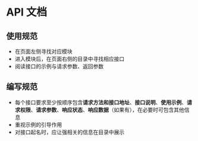 # API 文档

## 使用规范

+ 在页面左侧寻找对应模块
+ 进入模块后，在页面右侧的目录中寻找相应接口
+ 阅读接口的示例与请求参数、返回参数

## 编写规范

+ 每个接口要求至少按顺序包含**请求方法和接口地址**、**接口说明**、**使用示例**、**请求权限**、**请求参数**、**响应状态**、**响应数据**（如果有），在必要时可包含其他信息
+ 重视示例的引导作用
+ 对接口起名时，应让强相关的信息在目录中展示